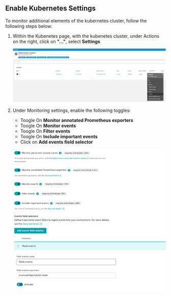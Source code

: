 ## Enable Kubernetes Settings

To monitor additional elements of the kubernetes cluster, follow the following steps below:

1. Within the Kubenetes page, with the kubenetes cluster, under Actions on the right, click on **"..."**, select **Settings**

    ![Dynatrace K8s Settings](../../../assets/images/select-k8s-settings.png)

2. Under Monitoring settings, enable the following toggles:
   - Toogle On **Monitor annotated Prometheus exporters**
   - Toogle On **Monitor events**
   - Toogle On **Filter events**
   - Toogle On **Include important events**
   - Click on **Add events field selector** 

    ![Dynatrace K8s Settings](../../../assets/images/enable-k8s-settings.png)
